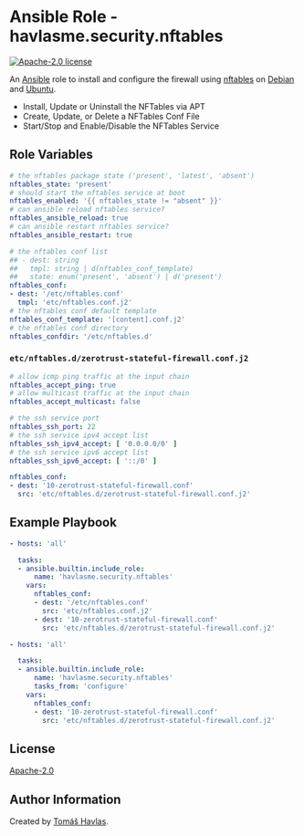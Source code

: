 Ansible Role - havlasme.security.nftables
=========================================

[![Apache-2.0 license][license-image]][license-link]

An [Ansible](https://www.ansible.com/) role to install and configure the firewall using [nftables](https://nftables.org/) on [Debian](https://www.debian.org/) and [Ubuntu](https://www.ubuntu.com/).

- Install, Update or Uninstall the NFTables via APT
- Create, Update, or Delete a NFTables Conf File
- Start/Stop and Enable/Disable the NFTables Service

Role Variables
--------------

```yaml
# the nftables package state ('present', 'latest', 'absent')
nftables_state: 'present'
# should start the nftables service at boot
nftables_enabled: '{{ nftables_state != "absent" }}'
# can ansible reload nftables service?
nftables_ansible_reload: true
# can ansible restart nftables service?
nftables_ansible_restart: true

# the nftables conf list
## - dest: string
##   tmpl: string | d(nftables_conf_template)
##   state: enum('present', 'absent') | d('present')
nftables_conf:
- dest: '/etc/nftables.conf'
  tmpl: 'etc/nftables.conf.j2'
# the nftables conf default template
nftables_conf_template: '[content].conf.j2'
# the nftables conf directory
nftables_confdir: '/etc/nftables.d'
```

### `etc/nftables.d/zerotrust-stateful-firewall.conf.j2`

```yaml title='etc/nftables.d/zerotrust-stateful-firewall.conf.j2'
# allow icmp ping traffic at the input chain
nftables_accept_ping: true
# allow multicast traffic at the input chain
nftables_accept_multicast: false

# the ssh service port
nftables_ssh_port: 22
# the ssh service ipv4 accept list
nftables_ssh_ipv4_accept: [ '0.0.0.0/0' ]
# the ssh service ipv6 accept list
nftables_ssh_ipv6_accept: [ '::/0' ]
```

```yaml
nftables_conf:
- dest: '10-zerotrust-stateful-firewall.conf'
  src: 'etc/nftables.d/zerotrust-stateful-firewall.conf.j2'
```

Example Playbook
----------------

```yaml title='Minimal'
- hosts: 'all'

  tasks:
  - ansible.builtin.include_role:
      name: 'havlasme.security.nftables'
    vars:
      nftables_conf:
      - dest: '/etc/nftables.conf'
        src: 'etc/nftables.conf.j2'
      - dest: '10-zerotrust-stateful-firewall.conf'
        src: 'etc/nftables.d/zerotrust-stateful-firewall.conf.j2'
```

```yaml title='Configure-Only'
- hosts: 'all'

  tasks:
  - ansible.builtin.include_role:
      name: 'havlasme.security.nftables'
      tasks_from: 'configure'
    vars:
      nftables_conf:
      - dest: '10-zerotrust-stateful-firewall.conf'
        src: 'etc/nftables.d/zerotrust-stateful-firewall.conf.j2'
```

License
-------

[Apache-2.0][license-link]

Author Information
------------------

Created by [Tomáš Havlas](https://havlas.me/).


[license-image]: https://img.shields.io/badge/license-Apache2.0-blue.svg?style=flat-square
[license-link]: ../../LICENSE
